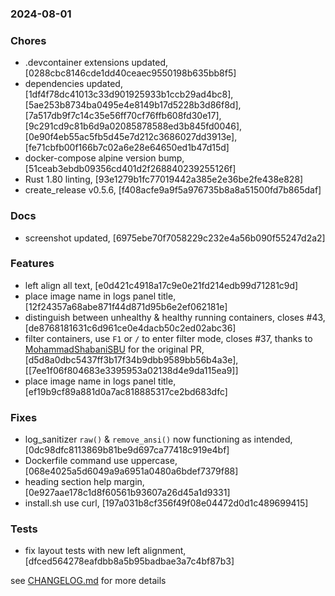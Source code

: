 ### 2024-08-01

### Chores
+ .devcontainer extensions updated, [0288cbc8146cde1dd40ceaec9550198b635bb8f5]
+ dependencies updated, [1df4f78dc41013c33d901925933b1ccb29ad4bc8], [5ae253b8734ba0495e4e8149b17d5228b3d86f8d], [7a517db9f7c14c35e56ff70cf76ffb608fd30e17], [9c291cd9c81b6d9a02085878588ed3b845fd0046], [0e90f4eb55ac5fb5d45e7d212c3686027dd3913e], [fe71cbfb00f166b7c02a6e28e64650ed1b47d15d]
+ docker-compose alpine version bump, [51ceab3ebdb09356cd401d2f268840239255126f]
+ Rust 1.80 linting, [93e1279b1fc77019442a385e2e36be2fe438e828]
+ create_release v0.5.6, [f408acfe9a9f5a976735b8a8a51500fd7b865daf]

### Docs
+ screenshot updated, [6975ebe70f7058229c232e4a56b090f55247d2a2]

### Features
+ left align all text, [e0d421c4918a17c9e0e21fd214edb99d71281c9d]
+ place image name in logs panel title, [12f24357a68abe871f44d871d95b6e2ef062181e]
+ distinguish between unhealthy & healthy running containers, closes #43, [de8768181631c6d961ce0e4dacb50c2ed02abc36]
+ filter containers, use `F1` or `/` to enter filter mode, closes #37, thanks to [MohammadShabaniSBU](https://github.com/MohammadShabaniSBU) for the original PR, [d5d8a0dbc5437ff3b17f34b9dbb9589bb56b4a3e], [[7ee1f06f804683e3395953a02138d4e9da115ea9]]
+ place image name in logs panel title, [ef19b9cf89a881d0a7ac818885317ce2bd683dfc]

### Fixes
+ log_sanitizer `raw()` & `remove_ansi()` now functioning as intended, [0dc98dfc8113869b81be9d697ca77418c919e4bf]
+ Dockerfile command use uppercase, [068e4025a5d6049a9a6951a0480a6bdef7379f88]
+ heading section help margin, [0e927aae178c1d8f60561b93607a26d45a1d9331]
+ install.sh use curl, [197a031b8cf356f49f08e04472d0d1c489699415]

### Tests
+ fix layout tests with new left alignment, [dfced564278eafdbb8a5b95badbae3a7c4bf87b3]

see <a href='https://github.com/mrjackwills/oxker/blob/main/CHANGELOG.md'>CHANGELOG.md</a> for more details
